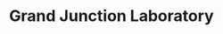 ---
title: "Grand Junction Laboratory"
url: /grand-junction/grand-junction-laboratory/
shop: medical supply
---